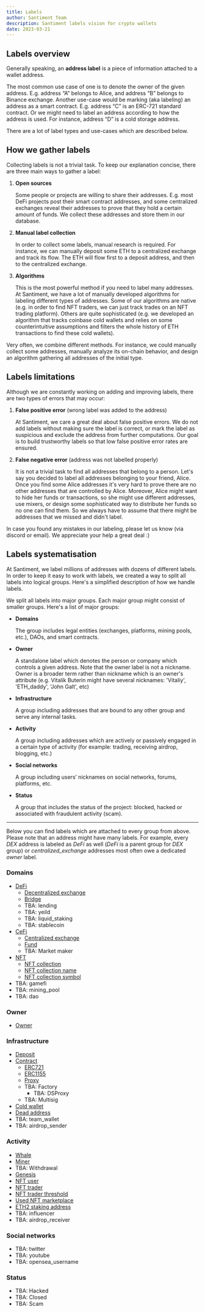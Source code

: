 ```yaml
---
title: Labels
author: Santiment Team
description: Santiment labels vision for crypto wallets
date: 2023-03-21
---
```


## Labels overview

Generally speaking, an **address label** is a piece of information attached to a wallet address.

The most common use case of one is to denote the owner of the given address. E.g. address “A” belongs to Alice, and address “B” belongs to Binance exchange. Another use-case would be marking (aka labeling) an address as a smart contract. E.g. address “C” is an ERC-721 standard contract. Or we might need to label an address according to how the address is used. For instance, address “D” is a cold storage address.

There are a lot of label types and use-cases which are described below.


## How we gather labels

Collecting labels is not a trivial task. To keep our explanation concise, there are three main ways to gather a label:

1. **Open sources**

    Some people or projects are willing to share their addresses. E.g. most DeFi projects post their smart contract addresses, and some centralized exchanges reveal their addresses to prove that they hold a certain amount of funds. We collect these addresses and store them in our database.

2. **Manual label collection**

    In order to collect some labels, manual research is required. For instance, we can manually deposit some ETH to a centralized exchange and track its flow. The ETH will flow first to a deposit address, and then to the centralized exchange.

3. **Algorithms**

    This is the most powerful method if you need to label many addresses. At Santiment, we have a lot of manually developed algorithms for labeling different types of addresses. Some of our algorithms are native (e.g. in order to find NFT traders, we can just track trades on an NFT trading platform). Others are quite sophisticated (e.g. we developed an algorithm that tracks coinbase cold wallets and relies on some counterintuitive assumptions and filters the whole history of ETH transactions to find these cold wallets).

Very often, we combine different methods. For instance, we could manually collect some addresses, manually analyze its on-chain behavior, and design an algorithm gathering all addresses of the initial type.


## Labels limitations

Although we are constantly working on adding and improving labels, there are two types of errors that may occur:

1. **False positive error** (wrong label was added to the address)

    At Santiment, we care a great deal about false positive errors. We do not add labels without making sure the label is correct, or mark the label as suspicious and exclude the address from further computations. Our goal is to build trustworthy labels so that low false positive error rates are ensured.

2. **False negative error** (address was not labelled properly)

    It is not a trivial task to find all addresses that belong to a person. Let's say you decided to label all addresses belonging to your friend, Alice. Once you find some Alice addresses it's very hard to prove there are no other addresses that are controlled by Alice. Moreover, Alice might want to hide her funds or transactions, so she might use different addresses, use mixers, or design some sophisticated way to distribute her funds so no one can find them. So we always have to assume that there might be addresses that we missed and didn't label.

In case you found any mistakes in our labeling, please let us know (via discord or email). We appreciate your help a great deal :)


## Labels systematisation

At Santiment, we label millions of addresses with dozens of different labels. In order to keep it easy to work with labels, we created a way to split all labels into logical groups. Here's a simplified description of how we handle labels.

We split all labels into major groups. Each major group might consist of smaller groups. Here's a list of major groups:

* **Domains**

    The group includes legal entities (exchanges, platforms, mining pools, etc.), DAOs, and smart contracts.

* **Owner**

    A standalone label which denotes the person or company which controls a given address. Note that the owner label is not a nickname. Owner is a broader term rather than nickname which is an owner's attribute (e.g. Vitalik Buterin might have several nicknames: 'Vitaliy', 'ETH_daddy', 'John Galt', etc)

* **Infrastructure**

    A group including addresses that are bound to any other group and serve any internal tasks.

* **Activity**

    A group including addresses which are actively or passively engaged in a certain type of activity (for example: trading, receiving airdrop, blogging, etc.)

* **Social networks**

     A group including users’ nicknames on social networks, forums, platforms, etc.

* **Status**

   A group that includes the status of the project: blocked, hacked or associated with fraudulent activity (scam).

---

Below you can find labels which are attached to every group from above. Please note that an address might have many labels. For example, every _DEX_ address is labeled as _DeFi_ as well (_DeFi_ is a parent group for _DEX_ group) or _centralized_exchange_ addresses most often owe a dedicated _owner_ label.


### Domains

- [DeFi](/labels/defi)
    - [Decentralized exchange](/labels/decentralized-exchange)
    - [Bridge](/labels/bridge)
    - TBA: lending
    - TBA: yeild
    - TBA: liquid_staking
    - TBA: stablecoin
- [CeFi](/labels/cefi)
    - [Centralized exchange](/labels/centralized-exchange)
    - [Fund](/labels/fund)
    - TBA: Market maker
- [NFT](/labels/nft)
    - [NFT collection](/labels/nft-collection)
    - [NFT collection name](/labels/nft-collection-name)
    - [NFT collection symbol](/labels/nft-collection-symbol)
- TBA: gamefi
- TBA: mining_pool
- TBA: dao


### Owner

- [Owner](/labels/owner)


### Infrastructure

- [Deposit](/labels/deposit)
- [Contract](/labels/contract)
    - [ERC721](/labels/erc721)
    - [ERC1155](/labels/erc1155)
    - [Proxy](labels/proxy)
    - TBA: Factory
        - TBA: DSProxy
    - TBA: Multisig
- [Cold wallet](/labels/cold-wallet)
- [Dead address](/labels/dead-address)
- TBA: team_wallet
- TBA: airdrop_sender


### Activity

 - [Whale](/labels/whale)
 - [Miner](/labels/miner)
 - TBA: Withdrawal
 - [Genesis](/labels/genesis)
 - [NFT user](/labels/nft-user)
 - [NFT trader](/labels/nft-trader)
 - [NFT trader threshold](/labels/nft-trader-threshold)
 - [Used NFT marketplace](/labels/used-nft-marketplace)
 - [ETH2 staking address](/labels/eth2-staking-address)
 - TBA: influencer
 - TBA: airdrop_receiver



### Social networks

- TBA: twitter
- TBA: youtube
- TBA: opensea_username


### Status

- TBA: Hacked
- TBA: Closed
- TBA: Scam
